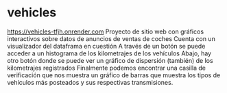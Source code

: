 # vehicles
https://vehicles-tfjh.onrender.com
Proyecto de sitio web con gráficos interactivos sobre datos de anuncios de ventas de coches
Cuenta con un visualizador del dataframa en cuestión
A través de un botón se puede acceder a un histograma de los kilometrajes de los vehículos
Abajo, hay otro botón donde se puede ver un gráfico de dispersión (también) de los kilometrajes registrados
Finalmente podemos encontrar una casilla de verificación que nos muestra un gráfico de barras que muestra los tipos de vehículos más posteados y sus respectivas transmisiones.